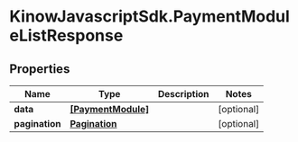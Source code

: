 # KinowJavascriptSdk.PaymentModuleListResponse

## Properties
Name | Type | Description | Notes
------------ | ------------- | ------------- | -------------
**data** | [**[PaymentModule]**](PaymentModule.md) |  | [optional] 
**pagination** | [**Pagination**](Pagination.md) |  | [optional] 


